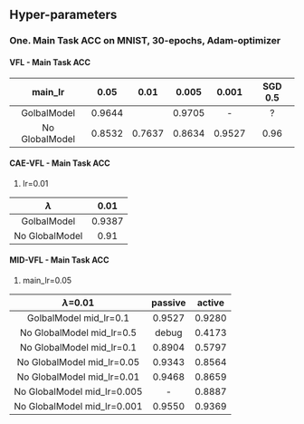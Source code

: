 ## Hyper-parameters

### One. Main Task ACC on MNIST, 30-epochs, Adam-optimizer
#### VFL - Main Task ACC
| main_lr |0.05|0.01|0.005|0.001|SGD 0.5|
|:-:|:-:|:-:|:-:|:-:|:-:|
|GolbalModel|0.9644||0.9705|-|?|
|No GlobalModel|0.8532|0.7637|0.8634|0.9527|0.96|

#### CAE-VFL - Main Task ACC
1. lr=0.01

| $\lambda$ | 0.01|
|:-:|:-:|
|GolbalModel|0.9387|
|No GlobalModel|0.91|

#### MID-VFL - Main Task ACC
1. main_lr=0.05

| $\lambda$=0.01 | passive | active|
|:-:|:-:|:-:|
|GolbalModel mid_lr=0.1|0.9527|0.9280|
|No GlobalModel mid_lr=0.5|debug|0.4173|
|No GlobalModel mid_lr=0.1|0.8904|0.5797|
|No GlobalModel mid_lr=0.05|0.9343|0.8564|
|No GlobalModel mid_lr=0.01|0.9468|0.8659|
|No GlobalModel mid_lr=0.005|-|0.8887|
|No GlobalModel mid_lr=0.001|0.9550|0.9369|